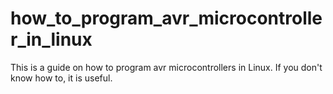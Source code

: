 # how_to_program_avr_microcontroller_in_linux
This is a guide on how to program avr microcontrollers in Linux. If you don't know how to, it is useful.
